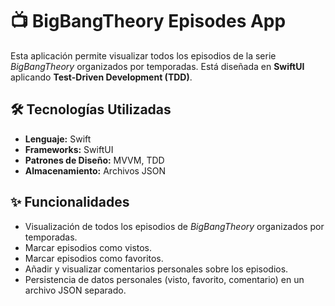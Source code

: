 # 📺 BigBangTheory Episodes App

Esta aplicación permite visualizar todos los episodios de la serie *BigBangTheory* organizados por temporadas.
Está diseñada en **SwiftUI** aplicando **Test-Driven Development (TDD)**.


## 🛠️ Tecnologías Utilizadas

- **Lenguaje:** Swift
- **Frameworks:** SwiftUI
- **Patrones de Diseño:** MVVM, TDD
- **Almacenamiento:** Archivos JSON

## ✨ Funcionalidades

- Visualización de todos los episodios de *BigBangTheory* organizados por temporadas.
- Marcar episodios como vistos.
- Marcar episodios como favoritos.
- Añadir y visualizar comentarios personales sobre los episodios.
- Persistencia de datos personales (visto, favorito, comentario) en un archivo JSON separado.
